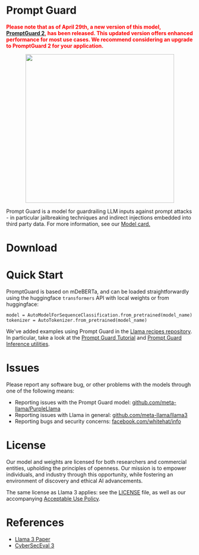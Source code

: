 # Prompt Guard
<span style="color: red;">**Please note that as of April 29th, a new version of this model, [PromptGuard 2](../Prompt-Guard/README.md), has been released. This updated version offers enhanced performance for most use cases. We recommend considering an upgrade to PromptGuard 2 for your application.**</span>

<p align="center">
  <img src="prompt_guard_visual.png" width="400"/>
</p>



Prompt Guard is a model for guardrailing LLM inputs against prompt attacks -
in particular jailbreaking techniques and indirect injections embedded into
third party data. For more information, see our [Model card.](MODEL_CARD.md)

# Download

# Quick Start

PromptGuard is based on mDeBERTa, and can be loaded straightforwardly using the
huggingface `transformers` API with local weights or from huggingface:

```
model = AutoModelForSequenceClassification.from_pretrained(model_name)
tokenizer = AutoTokenizer.from_pretrained(model_name)
```

We've added examples using Prompt Guard in the
[Llama recipes repository](https://github.com/facebookresearch/llama-recipes).
In particular, take a look at the
[Prompt Guard Tutorial](https://github.com/meta-llama/llama-recipes/blob/main/recipes/responsible_ai/prompt_guard/prompt_guard_tutorial.ipynb)
and
[Prompt Guard Inference utilities](https://github.com/meta-llama/llama-recipes/blob/main/recipes/responsible_ai/prompt_guard/inference.py).

# Issues

Please report any software bug, or other problems with the models through one of
the following means:

- Reporting issues with the Prompt Guard model:
  [github.com/meta-llama/PurpleLlama](https://github.com/meta-llama/PurpleLlama)
- Reporting issues with Llama in general:
  [github.com/meta-llama/llama3](https://github.com/meta-llama/llama3)
- Reporting bugs and security concerns:
  [facebook.com/whitehat/info](https://facebook.com/whitehat/info)

# License

Our model and weights are licensed for both researchers and commercial entities,
upholding the principles of openness. Our mission is to empower individuals, and
industry through this opportunity, while fostering an environment of discovery
and ethical AI advancements.

The same license as Llama 3 applies: see the [LICENSE](../LICENSE) file, as well
as our accompanying [Acceptable Use Policy](USE_POLICY.md).

# References

- [Llama 3 Paper](https://ai.meta.com/research/publications/the-llama-3-herd-of-models/)
- [CyberSecEval 3](https://ai.meta.com/research/publications/cyberseceval-3-advancing-the-evaluation-of-cybersecurity-risks-and-capabilities-in-large-language-models/)
